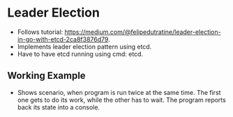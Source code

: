 # Leader Election
- Follows tutorial: https://medium.com/@felipedutratine/leader-election-in-go-with-etcd-2ca8f3876d79.
- Implements leader election pattern using etcd.
- Have to have etcd running using cmd: etcd.
  
## Working Example
- Shows scenario, when program is run twice at the same time. 
  The first one gets to do its work, while the other has to wait. 
  The program reports back its state into a console.